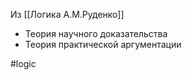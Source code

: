 Из [[Логика А.М.Руденко]]

- Теория научного доказательства
- Теория практической аргументации 

#logic